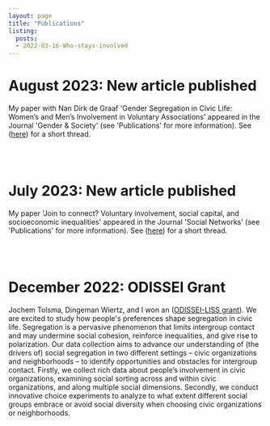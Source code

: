 ```yaml
---
layout: page
title: "Publications"
listing:
  posts:
  - 2022-03-16-Who-stays-involved
---
```


# August 2023: New article published

My paper with Nan Dirk de Graaf 'Gender Segregation in Civic Life: Women’s and Men’s Involvement in Voluntary Associations' appeared in the Journal 'Gender & Society' (see 'Publications' for more information). See ([here](https://twitter.com/Kasimir_D/status/1701564405979263452)) for a short thread. 

<br/><br/>

# July 2023: New article published

My paper 'Join to connect? Voluntary involvement, social capital, and socioeconomic inequalities' appeared in the Journal 'Social Networks' (see 'Publications' for more information). See ([here](https://twitter.com/Kasimir_D/status/1684191337329856512)) for a short thread. 

<br/><br/>

# December 2022: ODISSEI Grant

Jochem Tolsma, Dingeman Wiertz, and I won an ([ODISSEI-LISS grant](https://odissei-data.nl/en/2022/12/liss-grants-2022-announcement/)). We are excited to study how people's preferences shape segregation in civic life.
Segregation is a pervasive phenomenon that limits intergroup contact and may undermine social cohesion, reinforce inequalities, and give rise to polarization. Our data collection aims to advance our understanding of (the drivers of) social segregation in two different settings – civic organizations and neighborhoods – to identify opportunities and obstacles for intergroup contact. Firstly, we collect rich data about people’s involvement in civic organizations, examining social sorting across and within civic organizations, and along multiple social dimensions. Secondly, we conduct innovative choice experiments to analyze to what extent different social groups embrace or avoid social diversity when choosing civic organizations or neighborhoods.

<br/><br/>
